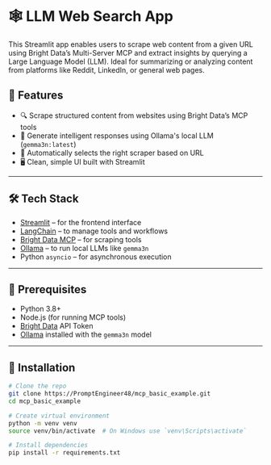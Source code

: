 # 🕸️ LLM Web Search App

This Streamlit app enables users to scrape web content from a given URL using Bright Data’s Multi-Server MCP and extract insights by querying a Large Language Model (LLM). Ideal for summarizing or analyzing content from platforms like Reddit, LinkedIn, or general web pages.

## 🚀 Features

- 🔍 Scrape structured content from websites using Bright Data’s MCP tools
- 🤖 Generate intelligent responses using Ollama's local LLM (`gemma3n:latest`)
- 🧠 Automatically selects the right scraper based on URL
- 🖥️ Clean, simple UI built with Streamlit

---

## 🛠️ Tech Stack

- [Streamlit](https://streamlit.io/) – for the frontend interface  
- [LangChain](https://www.langchain.com/) – to manage tools and workflows  
- [Bright Data MCP](https://brightdata.com/) – for scraping tools  
- [Ollama](https://ollama.com/) – to run local LLMs like `gemma3n`  
- Python `asyncio` – for asynchronous execution  

---

## 🧾 Prerequisites

- Python 3.8+  
- Node.js (for running MCP tools)  
- [Bright Data](https://brightdata.com/) API Token  
- [Ollama](https://ollama.com/) installed with the `gemma3n` model  

---

## 🔧 Installation

```bash
# Clone the repo
git clone https://PromptEngineer48/mcp_basic_example.git
cd mcp_basic_example

# Create virtual environment
python -m venv venv
source venv/bin/activate  # On Windows use `venv\Scripts\activate`

# Install dependencies
pip install -r requirements.txt

